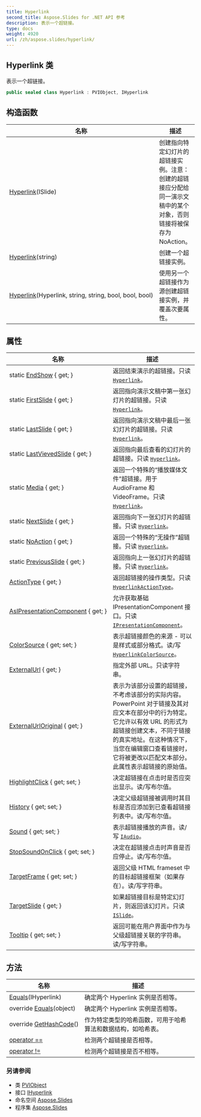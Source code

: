 ```yaml
---
title: Hyperlink
second_title: Aspose.Slides for .NET API 参考
description: 表示一个超链接。
type: docs
weight: 4920
url: /zh/aspose.slides/hyperlink/
---
```


## Hyperlink 类

表示一个超链接。

```csharp
public sealed class Hyperlink : PVIObject, IHyperlink
```

## 构造函数

| 名称 | 描述 |
| --- | --- |
| [Hyperlink](hyperlink#constructor_1)(ISlide) | 创建指向特定幻灯片的超链接实例。注意：创建的超链接应分配给同一演示文稿中的某个对象，否则链接将被保存为 NoAction。 |
| [Hyperlink](hyperlink#constructor_2)(string) | 创建一个超链接实例。 |
| [Hyperlink](hyperlink#constructor)(Hyperlink, string, string, bool, bool, bool) | 使用另一个超链接作为源创建超链接实例，并覆盖次要属性。 |

## 属性

| 名称 | 描述 |
| --- | --- |
| static [EndShow](../../aspose.slides/hyperlink/endshow) { get; } | 返回结束演示的超链接。只读 [`Hyperlink`](../hyperlink)。 |
| static [FirstSlide](../../aspose.slides/hyperlink/firstslide) { get; } | 返回指向演示文稿中第一张幻灯片的超链接。只读 [`Hyperlink`](../hyperlink)。 |
| static [LastSlide](../../aspose.slides/hyperlink/lastslide) { get; } | 返回指向演示文稿中最后一张幻灯片的超链接。只读 [`Hyperlink`](../hyperlink)。 |
| static [LastVievedSlide](../../aspose.slides/hyperlink/lastvievedslide) { get; } | 返回指向最后查看的幻灯片的超链接。只读 [`Hyperlink`](../hyperlink)。 |
| static [Media](../../aspose.slides/hyperlink/media) { get; } | 返回一个特殊的“播放媒体文件”超链接。用于 AudioFrame 和 VideoFrame。只读 [`Hyperlink`](../hyperlink)。 |
| static [NextSlide](../../aspose.slides/hyperlink/nextslide) { get; } | 返回指向下一张幻灯片的超链接。只读 [`Hyperlink`](../hyperlink)。 |
| static [NoAction](../../aspose.slides/hyperlink/noaction) { get; } | 返回一个特殊的“无操作”超链接。只读 [`Hyperlink`](../hyperlink)。 |
| static [PreviousSlide](../../aspose.slides/hyperlink/previousslide) { get; } | 返回指向上一张幻灯片的超链接。只读 [`Hyperlink`](../hyperlink)。 |
| [ActionType](../../aspose.slides/hyperlink/actiontype) { get; } | 返回超链接的操作类型。只读 [`HyperlinkActionType`](../hyperlinkactiontype)。 |
| [AsIPresentationComponent](../../aspose.slides/pviobject/asipresentationcomponent) { get; } | 允许获取基础 IPresentationComponent 接口。只读 [`IPresentationComponent`](../ipresentationcomponent)。 |
| [ColorSource](../../aspose.slides/hyperlink/colorsource) { get; set; } | 表示超链接颜色的来源 - 可以是样式或部分格式。读/写 [`HyperlinkColorSource`](../hyperlinkcolorsource)。 |
| [ExternalUrl](../../aspose.slides/hyperlink/externalurl) { get; } | 指定外部 URL。只读字符串。 |
| [ExternalUrlOriginal](../../aspose.slides/hyperlink/externalurloriginal) { get; } | 表示为该部分设置的超链接，不考虑该部分的实际内容。PowerPoint 对于链接及其对应文本在部分中的行为特定。它允许以有效 URL 的形式为超链接创建文本，不同于链接的真实地址。在这种情况下，当您在编辑窗口查看链接时，它将被更改以匹配文本部分。此属性表示超链接的原始值。 |
| [HighlightClick](../../aspose.slides/hyperlink/highlightclick) { get; set; } | 决定超链接在点击时是否应突出显示。读/写布尔值。 |
| [History](../../aspose.slides/hyperlink/history) { get; set; } | 决定父级超链接被调用时其目标是否应添加到已查看超链接列表中。读/写布尔值。 |
| [Sound](../../aspose.slides/hyperlink/sound) { get; set; } | 表示超链接播放的声音。读/写 [`IAudio`](../iaudio)。 |
| [StopSoundOnClick](../../aspose.slides/hyperlink/stopsoundonclick) { get; set; } | 决定在超链接点击时声音是否应停止。读/写布尔值。 |
| [TargetFrame](../../aspose.slides/hyperlink/targetframe) { get; set; } | 返回父级 HTML frameset 中的目标超链接框架（如果存在）。读/写字符串。 |
| [TargetSlide](../../aspose.slides/hyperlink/targetslide) { get; } | 如果超链接目标是特定幻灯片，则返回该幻灯片。只读 [`ISlide`](../islide)。 |
| [Tooltip](../../aspose.slides/hyperlink/tooltip) { get; set; } | 返回可能在用户界面中作为与父级超链接关联的字符串。读/写字符串。 |

## 方法

| 名称 | 描述 |
| --- | --- |
| [Equals](../../aspose.slides/hyperlink/equals#equals)(IHyperlink) | 确定两个 Hyperlink 实例是否相等。 |
| override [Equals](../../aspose.slides/hyperlink/equals#equals_1)(object) | 确定两个 Hyperlink 实例是否相等。 |
| override [GetHashCode](../../aspose.slides/hyperlink/gethashcode)() | 作为特定类型的哈希函数，可用于哈希算法和数据结构，如哈希表。 |
| [operator ==](../../aspose.slides/hyperlink/op_equality) | 检测两个超链接是否相等。 |
| [operator !=](../../aspose.slides/hyperlink/op_inequality) | 检测两个超链接是否不相等。 |

### 另请参阅

* 类 [PVIObject](../pviobject)
* 接口 [IHyperlink](../ihyperlink)
* 命名空间 [Aspose.Slides](../../aspose.slides)
* 程序集 [Aspose.Slides](../../)